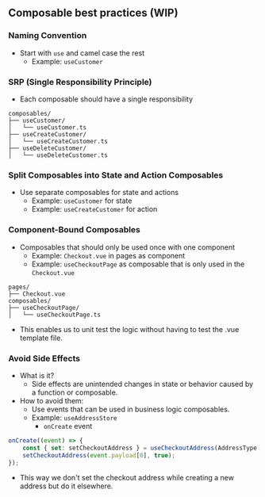 ## Composable best practices (WIP)

### Naming Convention
- Start with `use` and camel case the rest
    - Example: `useCustomer`

### SRP (Single Responsibility Principle)
- Each composable should have a single responsibility

```
composables/
├── useCustomer/
│   └── useCustomer.ts
├── useCreateCustomer/
│   └── useCreateCustomer.ts
├── useDeleteCustomer/
│   └── useDeleteCustomer.ts
```

### Split Composables into State and Action Composables
- Use separate composables for state and actions
    - Example: `useCustomer` for state
    - Example: `useCreateCustomer` for action

### Component-Bound Composables
- Composables that should only be used once with one component
    - Example: `Checkout.vue` in pages as component
    - Example: `useCheckoutPage` as composable that is only used in the `Checkout.vue`

```
pages/
├── Checkout.vue
composables/
├── useCheckoutPage/
│   └── useCheckoutPage.ts
```

- This enables us to unit test the logic without having to test the .vue template file.

### Avoid Side Effects
- What is it?
    - Side effects are unintended changes in state or behavior caused by a function or composable.
- How to avoid them:
    - Use events that can be used in business logic composables.
    - Example: `useAddressStore`
        - `onCreate` event

```ts
onCreate((event) => {
    const { set: setCheckoutAddress } = useCheckoutAddress(AddressType.Shipping);
    setCheckoutAddress(event.payload[0], true);
});
```

- This way we don't set the checkout address while creating a new address but do it elsewhere.